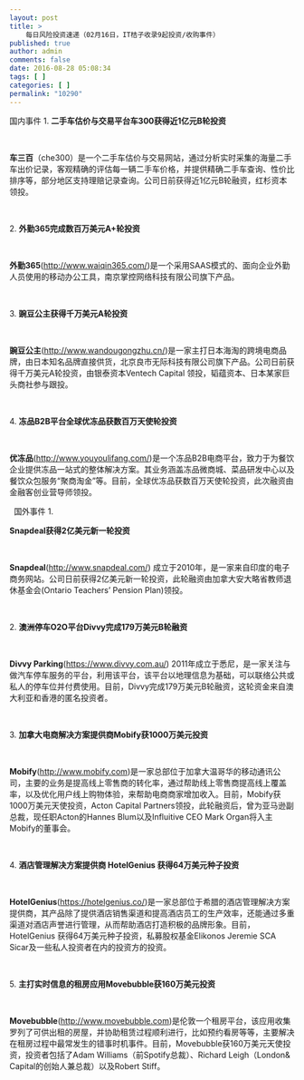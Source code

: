 ```yaml
---
layout: post
title: >
    每日风险投资速递（02月16日，IT桔子收录9起投资/收购事件）
published: true
author: admin
comments: false
date: 2016-08-28 05:08:34
tags: [ ]
categories: [ ]
permalink: "10290"
---
```

  国内事件   1. **二手车估价与交易平台车300获得近1亿元B轮投资** 

&nbsp;

**车三百**（che300）是一个二手车估价与交易网站，通过分析实时采集的海量二手车出价记录，客观精确的评估每一辆二手车价格，并提供精确二手车查询、性价比排序等，部分地区支持理赔记录查询。公司日前获得近1亿元B轮融资，红杉资本领投。

&nbsp;

2. **外勤365完成数百万美元A+轮投资**

&nbsp;

**外勤365**(http://www.waiqin365.com/)是一个采用SAAS模式的、面向企业外勤人员使用的移动办公工具，南京掌控网络科技有限公司旗下产品。

&nbsp;

3. **豌豆公主获得千万美元A轮投资**

&nbsp;

**豌豆公主**(http://www.wandougongzhu.cn/)是一家主打日本海淘的跨境电商品牌，由日本知名品牌直接供货，北京良市无际科技有限公司旗下产品。公司日前获得千万美元A轮投资，由银泰资本Ventech Capital 领投，韬蕴资本、日本某家巨头商社参与跟投。

&nbsp;

4. **冻品B2B平台全球优冻品获数百万天使轮投资**

&nbsp;

**优冻品**(http://www.youyoulifang.com/)是一个冻品B2B电商平台，致力于为餐饮企业提供冻品一站式的整体解决方案。其业务涵盖冻品微商城、菜品研发中心以及餐饮众包服务“聚商淘金”等。目前，全球优冻品获数百万天使轮投资，此次融资由金融客创业营导师领投。

&nbsp;  国外事件   1. 

**Snapdeal获得2亿美元新一轮投资** 

&nbsp;

**Snapdeal**(http://www.snapdeal.com/) 成立于2010年，是一家来自印度的电子商务网站。公司日前获得2亿美元新一轮投资，此轮融资由加拿大安大略省教师退休基金会(Ontario Teachers’ Pension Plan)领投。

&nbsp;

2. **澳洲停车O2O平台Divvy完成179万美元B轮融资**

&nbsp;

**Divvy Parking**(https://www.divvy.com.au/) 2011年成立于悉尼，是一家关注与做汽车停车服务的平台，利用该平台，该平台以地理信息为基础，可以联络公共或私人的停车位并付费使用。目前，Divvy完成179万美元B轮融资，这轮资金来自澳大利亚和香港的匿名投资者。

&nbsp;

3. **加拿大电商解决方案提供商Mobify获1000万美元投资**

&nbsp;

**Mobify**(http://www.mobify.com)是一家总部位于加拿大温哥华的移动通讯公司，主要的业务是提高线上零售商的转化率，通过帮助线上零售商提高线上覆盖率，以及优化用户线上购物体验，来帮助电商商家增加收入。目前，Mobify获1000万美元天使投资，Acton Capital Partners领投，此轮融资后，曾为亚马逊副总裁，现任职Acton的Hannes Blum以及Influitive CEO Mark Organ将入主Mobify的董事会。

&nbsp;

4. **酒店管理解决方案提供商 HotelGenius 获得64万美元种子投资**

&nbsp;

**HotelGenius**(https://hotelgenius.co/)是一家总部位于希腊的酒店管理解决方案提供商，其产品除了提供酒店销售渠道和提高酒店员工的生产效率，还能通过多重渠道对酒店声誉进行管理，从而帮助酒店打造积极的品牌形象。目前，HotelGenius 获得64万美元种子投资，私募股权基金Elikonos Jeremie SCA Sicar及一些私人投资者在内的投资方的投资。

&nbsp;

5. **主打实时信息的租房应用Movebubble获160万美元投资**

&nbsp;

**Movebubble**(http://www.movebubble.com)是伦敦一个租房平台，该应用收集罗列了可供出租的房屋，并协助租赁过程顺利进行，比如预约看房等等，主要解决在租房过程中最常发生的错事时机事件。目前，Movebubble获160万美元天使投资，投资者包括了Adam Williams（前Spotify总裁）、Richard Leigh（London& Capital的创始人兼总裁）以及Robert Stiff。 